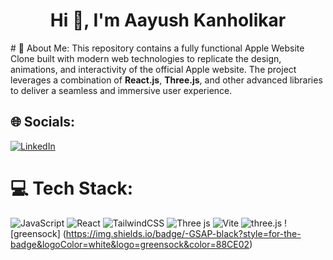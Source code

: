 <h1 align="center">Hi 👋, I'm Aayush Kanholikar</h1>
# 💫 About Me:
This repository contains a fully functional Apple Website Clone built with modern web technologies to replicate the design, animations, and interactivity of the official Apple website. The project leverages a combination of <b>React.js</b>, <b>Three.js</b>, and other advanced libraries to deliver a seamless and immersive user experience.

## 🌐 Socials:

[![LinkedIn](https://img.shields.io/badge/LinkedIn-%230077B5.svg?logo=linkedin&logoColor=white)](https://linkedin.com/in/https://www.linkedin.com/in/aayush-kanholikar-628325207/)

# 💻 Tech Stack:

![JavaScript](https://img.shields.io/badge/javascript-%23323330.svg?style=for-the-badge&logo=javascript&logoColor=%23F7DF1E) ![React](https://img.shields.io/badge/react-%2320232a.svg?style=for-the-badge&logo=react&logoColor=%2361DAFB) ![TailwindCSS](https://img.shields.io/badge/tailwindcss-%2338B2AC.svg?style=for-the-badge&logo=tailwind-css&logoColor=white) ![Three js](https://img.shields.io/badge/threejs-black?style=for-the-badge&logo=three.js&logoColor=white) ![Vite](https://img.shields.io/badge/vite-%23646CFF.svg?style=for-the-badge&logo=vite&logoColor=white) ![three.js](https://img.shields.io/badge/-Three_JS-black?style=for-the-badge&logoColor=white&logo=threedotjs&color=000000) ![greensock] (https://img.shields.io/badge/-GSAP-black?style=for-the-badge&logoColor=white&logo=greensock&color=88CE02)
